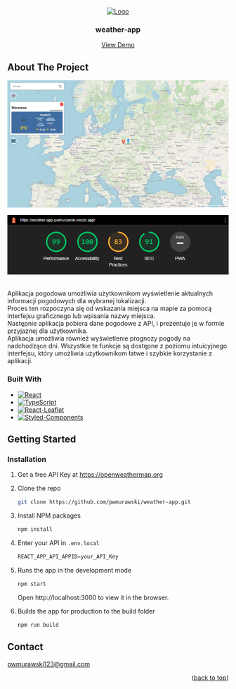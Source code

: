 <a name="readme-top"></a>

<!-- PROJECT LOGO -->
<br />
<div align="center">
  <a href="https://weather-app-pwmurawski.vercel.app">
    <img src="public/favicon.ico" alt="Logo" width="80" height="80">
  </a>

  <h3 align="center">weather-app</h3>

  <p align="center">
    <a href="https://weather-app-pwmurawski.vercel.app">View Demo</a>
  </p>
</div>

<!-- ABOUT THE PROJECT -->
## About The Project

![Product Screen Shot][product-screenshot]
 <div align="center">
    <img src="README_IMG/Lighthouse.png" alt="Lighthouse" />
 </div>
 
 <br/>
 
Aplikacja pogodowa umożliwia użytkownikom wyświetlenie aktualnych informacji pogodowych dla wybranej lokalizacji.
<br/>
Proces ten rozpoczyna się od wskazania miejsca na mapie za pomocą interfejsu graficznego lub wpisania nazwy miejsca.
<br/>
Następnie aplikacja pobiera dane pogodowe z API, i prezentuje je w formie przyjaznej dla użytkownika.
<br/>
Aplikacja umożliwia również wyświetlenie prognozy pogody na nadchodzące dni. Wszystkie te funkcje są dostępne z poziomu intuicyjnego interfejsu, który umożliwia użytkownikom łatwe i szybkie korzystanie z aplikacji.

### Built With

* [![React][React.js]][React-url]
* [![TypeScript][TypeScript.ts]][TypeScript-url]
* [![React-Leaflet][React-Leaflet.js]][React-Leaflet-url]
* [![Styled-Components][Styled-Components]][Styled-Components-url]

<!-- GETTING STARTED -->
## Getting Started

### Installation

1. Get a free API Key at https://openweathermap.org
2. Clone the repo
   ```sh
   git clone https://github.com/pwmurawski/weather-app.git
   ```
3. Install NPM packages
   ```sh
   npm install
   ```
4. Enter your API in `.env.local`
   ```js
   REACT_APP_API_APPID=your_API_Key
   ```
5. Runs the app in the development mode
   ```sh
   npm start
   ```
   Open http://localhost:3000 to view it in the browser.
   
6. Builds the app for production to the build folder
   ```sh
   npm run build
   ```

<!-- CONTACT -->
## Contact

pwmurawski123@gmail.com

<p align="right">(<a href="#readme-top">back to top</a>)</p>

<!-- MARKDOWN LINKS & IMAGES -->
[product-screenshot]: README_IMG/weather-app-pwmurawski.vercel.app.png
[React.js]: https://img.shields.io/badge/React-20232A?style=for-the-badge&logo=react&logoColor=61DAFB
[React-url]: https://reactjs.org/
[TypeScript.ts]: https://img.shields.io/badge/TypeScript-20232A?style=for-the-badge&logo=typescript&logoColor=3791d2
[TypeScript-url]: https://www.typescriptlang.org
[React-Leaflet.js]: https://img.shields.io/badge/React%20Leaflet-20232A?style=for-the-badge&logo=Leaflet&logoColor=4dcb9b
[React-Leaflet-url]: https://react-leaflet.js.org
[Styled-Components]: https://img.shields.io/badge/Styled%20Components-20232A?style=for-the-badge&logo=Styled%20Components&logoColor=e9cd16
[Styled-Components-url]: https://styled-components.com
